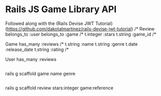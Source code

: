 # Rails JS Game Library API
Followed along with the (Rails Devise JWT Tutorial) (https://github.com/dakotalmartinez/rails-devise-jwt-tutorial)
/*
Review
    belongs_to :user 
    belongs_to :game 
/*
t.integer :stars
t.string :game_id
/*


Game 
    has_many :reviews
/*
t.string :name 
t.string :genre 
t.date :release_date 
t.string :rating 
/*


User 
    has_many :reviews

``` 

```

rails g scaffold game name genre 
```

```
rails g scaffold review stars:integer game:reference 




